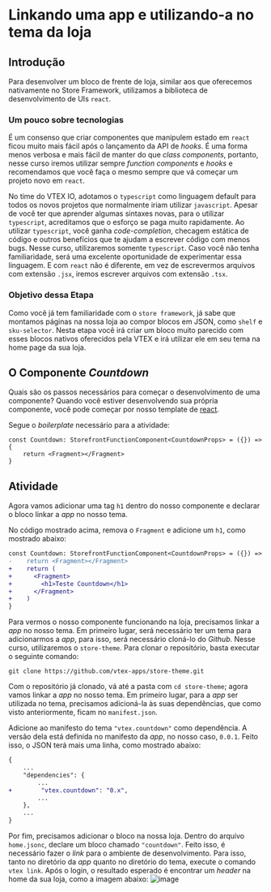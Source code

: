# Linkando uma app e utilizando-a no tema da loja

## Introdução
Para desenvolver um bloco de frente de loja, similar aos que oferecemos nativamente no Store Framework, utilizamos a biblioteca de desenvolvimento de UIs `react`.

### Um pouco sobre tecnologias
É um consenso que criar componentes que manipulem estado em `react` ficou muito mais fácil após o lançamento da API de *hooks*. É uma forma menos verbosa e mais fácil de manter do que *class components*, portanto, nesse curso iremos utilizar sempre *function components* e *hooks* e recomendamos que você faça o mesmo sempre que vá começar um projeto novo em `react`.

No time do VTEX IO, adotamos o `typescript` como linguagem default para todos os novos projetos que normalmente iriam utilizar `javascript`. Apesar de você ter que aprender algumas sintaxes novas, para o utilizar `typescript`, acreditamos que o esforço se paga muito rapidamente. Ao utilizar `typescript`, você ganha *code-completion*, checagem estática de código e outros benefícios que te ajudam a escrever código com menos bugs. Nesse curso, utilizaremos somente `typescript`. Caso você não tenha familiaridade, será uma excelente oportunidade de experimentar essa linguagem. E com `react` não é diferente, em vez de escrevermos arquivos com extensão `.jsx`, iremos escrever arquivos com extensão `.tsx`.

### Objetivo dessa Etapa
Como você já tem familiaridade com o `store framework`, já sabe que montamos páginas na nossa loja ao compor blocos em JSON, como `shelf` e  `sku-selector`. Nesta etapa você irá criar um bloco muito parecido com esses blocos nativos oferecidos pela VTEX e irá utilizar ele em seu tema na home page da sua loja.

## O Componente *Countdown*
Quais são os passos necessários para começar o desenvolvimento de uma componente?
Quando você estiver desenvolvendo sua própria componente, você pode começar por nosso template de [react](https://github.com/vtex-apps/react-app-template).

Segue o *boilerplate* necessário para a atividade:

```tsx
const Countdown: StorefrontFunctionComponent<CountdownProps> = ({}) => {
    return <Fragment></Fragment>
}
```

## Atividade
Agora vamos adicionar uma tag `h1` dentro do nosso componente e declarar o bloco linkar a *app* no nosso tema.

No código mostrado acima, remova o `Fragment` e adicione um `h1`, como mostrado abaixo:
```diff
const Countdown: StorefrontFunctionComponent<CountdownProps> = ({}) => {
-    return <Fragment></Fragment>
+    return (
+      <Fragment>
+        <h1>Teste Countdown</h1>
+      </Fragment>
+    )
}
```

Para vermos o nosso componente funcionando na loja, precisamos linkar a *app* no nosso tema. Em primeiro lugar, será necessário ter um tema para adicionarmos a *app*, para isso, será necessário cloná-lo do *Github*. Nesse curso, utilizaremos o `store-theme`. Para clonar o repositório, basta executar o seguinte comando:

```
git clone https://github.com/vtex-apps/store-theme.git
```

Com o repositório já clonado, vá até a pasta com `cd store-theme`; agora vamos linkar a *app* no nosso tema. Em primeiro lugar, para a *app* ser utilizada no tema, precisamos adicioná-la às suas dependências, que como visto anteriormente, ficam no `manifest.json`.

Adicione ao manifesto do tema `"vtex.countdown"` como dependência. A versão dela está definida no manifesto da *app*, no nosso caso, `0.0.1`. Feito isso, o JSON terá mais uma linha, como mostrado abaixo:
```diff
{
    ...
    "dependencies": {
        ...
+        "vtex.countdown": "0.x",
        ...
    },
    ...
}
```
Por fim, precisamos adicionar o bloco na nossa loja. Dentro do arquivo `home.jsonc`, declare um bloco chamado `"countdown"`. Feito isso, é necessário fazer o *link* para o ambiente de desenvolvimento. Para isso, tanto no diretório da *app* quanto no diretório do tema, execute o comando `vtex link`. Após o login, o resultado esperado é encontrar um *header* na home da sua loja, como a imagem abaixo:
![image](https://user-images.githubusercontent.com/19495917/74960422-11d7d980-53eb-11ea-9d32-f0aa1340f0af.png)


